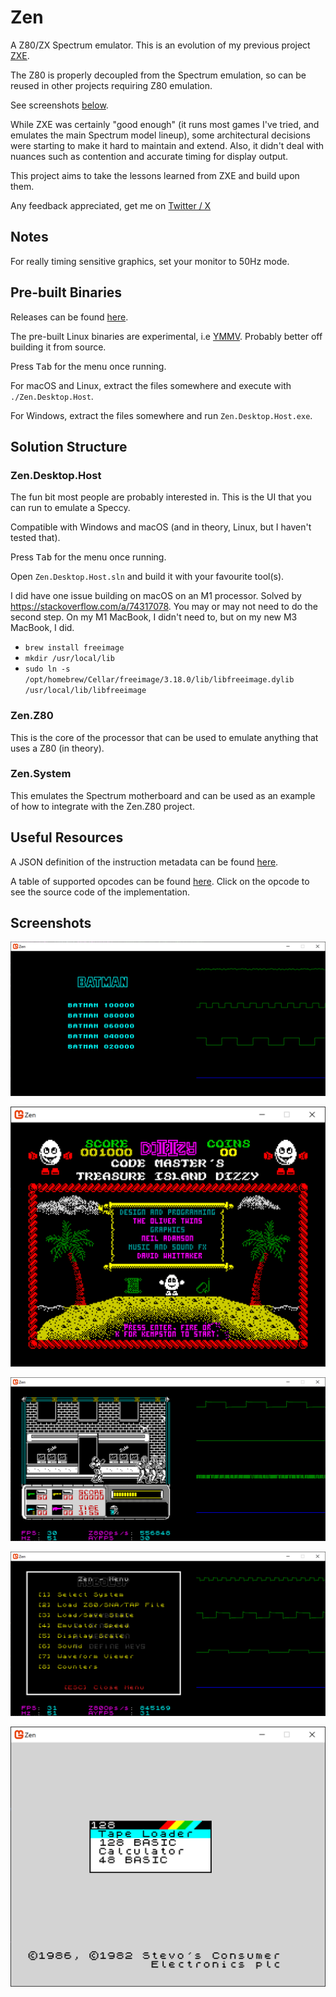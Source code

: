 # Zen

A Z80/ZX Spectrum emulator. This is an evolution of my previous project <a href="https://github.com/stevehjohn/ZXE">ZXE</a>.

The Z80 is properly decoupled from the Spectrum emulation, so can be reused in other projects requiring Z80 emulation.

See screenshots <a href="#screenshots">below</a>.

While ZXE was certainly "good enough" (it runs most games I've tried, and emulates the main Spectrum model lineup), some architectural
decisions were starting to make it hard to maintain and extend. Also, it didn't deal with nuances such as contention and accurate timing
for display output.

This project aims to take the lessons learned from ZXE and build upon them.

Any feedback appreciated, get me on <a href="https://x.com/SteveHuwJohn">Twitter / X</a>

## Notes

For really timing sensitive graphics, set your monitor to 50Hz mode.

## Pre-built Binaries

Releases can be found <a href="https://github.com/stevehjohn/Zen/releases">here</a>.

The pre-built Linux binaries are experimental, i.e <a href="https://en.wiktionary.org/wiki/your_mileage_may_vary">YMMV</a>. Probably better off building it from source.

Press <kbd>Tab</kbd> for the menu once running.

For macOS and Linux, extract the files somewhere and execute with `./Zen.Desktop.Host`.

For Windows, extract the files somewhere and run `Zen.Desktop.Host.exe`.

## Solution Structure

### Zen.Desktop.Host

The fun bit most people are probably interested in. This is the UI that you can run to emulate a Speccy.

Compatible with Windows and macOS (and in theory, Linux, but I haven't tested that).

Press <kbd>Tab</kbd> for the menu once running.

Open `Zen.Desktop.Host.sln` and build it with your favourite tool(s).

I did have one issue building on macOS on an M1 processor. Solved by https://stackoverflow.com/a/74317078.
You may or may not need to do the second step. On my M1 MacBook, I didn't need to, but on my new M3 MacBook, I did.

- `brew install freeimage`
- `mkdir /usr/local/lib`
- `sudo ln -s /opt/homebrew/Cellar/freeimage/3.18.0/lib/libfreeimage.dylib /usr/local/lib/libfreeimage`

### Zen.Z80

This is the core of the processor that can be used to emulate anything that uses a Z80 (in theory).

### Zen.System

This emulates the Spectrum motherboard and can be used as an example of how to integrate with the Zen.Z80 project.

## Useful Resources

A JSON definition of the instruction metadata can be found <a href="https://github.com/stevehjohn/Zen/blob/master/Documentation/Instructions.json">here</a>.

A table of supported opcodes can be found <a href="https://stevehjohn.github.io/Zen/SupportedOpCodes.html">here</a>. Click on the opcode to see the source code of the implementation.

<a id="Screenshots" />

## Screenshots

![Batman with Waveform Visualiser](Images/batman-waveform.png)

![Treasure Island Dizzy](Images/dizzy.png)

![Robocop with Waveform Visualiser](Images/robocop.png)

![Robocop with System Menu](Images/robocop-menu.png)

![128 Boot Screen](Images/128-boot.png)